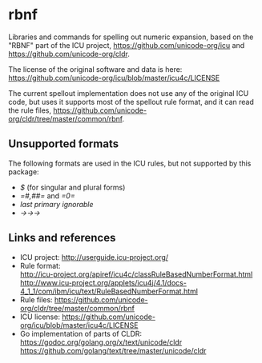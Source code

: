 # rbnf

Libraries and commands for spelling out numeric expansion, based on the "RBNF" part of the ICU project, https://github.com/unicode-org/icu and https://github.com/unicode-org/cldr.

The license of the original software and data is here: https://github.com/unicode-org/icu/blob/master/icu4c/LICENSE


The current spellout implementation does not use any of the original ICU code, but uses it supports most of the spellout rule format, and it can read the rule files, https://github.com/unicode-org/cldr/tree/master/common/rbnf.

## Unsupported formats 
The following formats are used in the ICU rules, but not supported by this package:
* _$_ (for singular and plural forms)
* _=#,##=_ and _=0=_
* _last primary ignorable_
* _→→→_


## Links and references
* ICU project: http://userguide.icu-project.org/
* Rule format: <br/>
 http://icu-project.org/apiref/icu4c/classRuleBasedNumberFormat.html   <br/>
 http://www.icu-project.org/applets/icu4j/4.1/docs-4_1_1/com/ibm/icu/text/RuleBasedNumberFormat.html 
* Rule files: https://github.com/unicode-org/cldr/tree/master/common/rbnf
* ICU license: https://github.com/unicode-org/icu/blob/master/icu4c/LICENSE
* Go implementation of parts of CLDR: <br/>
  https://godoc.org/golang.org/x/text/unicode/cldr <br/>
  https://github.com/golang/text/tree/master/unicode/cldr 

